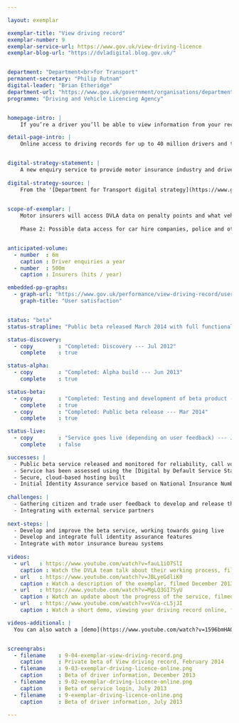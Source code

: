 ```yaml
---

layout: exemplar

exemplar-title: "View driving record"
exemplar-number: 9
exemplar-service-url: https://www.gov.uk/view-driving-licence
exemplar-blog-url: "https://dvladigital.blog.gov.uk/"


department: "Department<br>for Transport"
permanent-secretary: "Philip Rutnam"
digital-leader: "Brian Etheridge"
department-url: "https://www.gov.uk/government/organisations/department-for-transport"
programme: "Driving and Vehicle Licencing Agency"


homepage-intro: |
    If you’re a driver you’ll be able to view information from your record, including what vehicles you can drive and any penalty points and disqualifications. 

detail-page-intro: |
    Online access to driving records for up to 40 million drivers and the insurance industry


digital-strategy-statement: |
    A new enquiry service to provide motor insurance industry and driver enquiry services, all delivered through a ‘greenfield’ IT procurement approach developed jointly with the GDS. This will see a move away from expensive legacy ICT systems, using an innovative ‘agile’ approach to designing services and platforms.
    
digital-strategy-source: |
    From the '[Department for Transport digital strategy](https://www.gov.uk/government/publications/department-for-transport-digital-strategy)' --- December 2012
    

scope-of-exemplar: |
    Motor insurers will access DVLA data on penalty points and what vehicles users are allowed to drive to check insurance applications and cut honest drivers’ premiums, thus implementing Financial Services Authority requirements. Drivers will be able to check their personal data through a portal.
    
    Phase 2: Possible data access for car hire companies, police and other European governments.


anticipated-volume:
  - number  : 6m
    caption : Driver enquiries a year
  - number  : 500m
    caption : Insurers (hits / year)

embedded-pp-graphs:
  - graph-url: "https://www.gov.uk/performance/view-driving-record/user-satisfaction"
    graph-title: "User satisfaction"


status: "beta"
status-strapline: "Public beta released March 2014 with full functionality for Motor Insurance Bureau and a private beta of the identity assurance service will be in place the from end of June." 

status-discovery:
  - copy        : "Completed: Discovery --- Jul 2012"
    complete    : true

status-alpha:
  - copy        : "Completed: Alpha build --- Jun 2013"
    complete    : true

status-beta:
  - copy        : "Completed: Testing and development of beta product --- Feb 2014"
    complete    : true
  - copy        : "Completed: Public beta release --- Mar 2014"
    complete    : true

status-live:
  - copy        : "Service goes live (depending on user feedback) --- Jul to Sep 2014"
    complete    : false

successes: |
  - Public beta service released and monitored for reliability, call volumes and user feedback
  - Service has been assessed using the [Digital by Default Service Standard](https://www.gov.uk/service-manual/digital-by-default)
  - Secure, cloud-based hosting built
  - Initial Identity Assurance service based on National Insurance Number in place
  
challenges: |
  - Gathering citizen and trade user feedback to develop and release the live service 
  - Integrating with external service partners
  
next-steps: |
  - Develop and improve the beta service, working towards going live
  - Develop and integrate full identity assurance features
  - Integrate with motor insurance bureau systems
  
videos:
  - url   : https://www.youtube.com/watch?v=fauL1iO7SlI
    caption : Watch the DVLA team talk about their working process, filmed May 2013
  - url   : https://www.youtube.com/watch?v=JBLyeGdliK0
    caption : Watch a description of the exemplar, filmed December 2013
  - url   : https://www.youtube.com/watch?v=MgLQ3GI7SyU
    caption : Watch an update about the progress of the service, filmed December 2013
  - url   : https://www.youtube.com/watch?v=vVca-cL5jJI
    caption : Watch a short demo, viewing your driving record online, filmed January 2014

videos-additional: |
  You can also watch a [demo](https://www.youtube.com/watch?v=1596bmHAOrg) introducing the service, filmed May 2013.


screengrabs:
  - filename    : 9-04-exemplar-view-driving-record.png
    caption     : Private beta of View driving record, February 2014
  - filename    : 9-03-exemplar-driving-licence-online.png
    caption     : Beta of driver information, December 2013
  - filename    : 9-02-exemplar-driving-licence-online.png
    caption     : Beta of service login, July 2013
  - filename    : 9-exemplar-driving-licence-online.png
    caption     : Beta of driver information, July 2013

---
```




